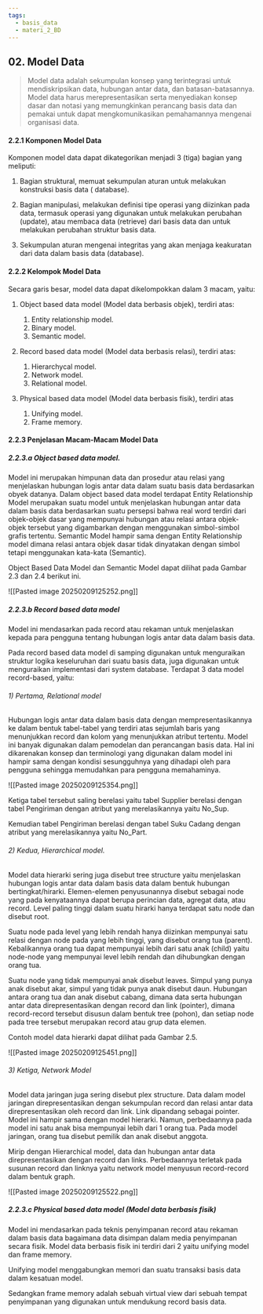 ```yaml
---
tags:
  - basis_data
  - materi_2_BD
---
```

## 02. Model Data

> Model data adalah sekumpulan konsep yang terintegrasi untuk mendiskripsikan data, hubungan antar data, dan batasan-batasannya. Model data harus merepresentasikan serta menyediakan konsep dasar dan notasi yang memungkinkan perancang basis data dan pemakai untuk dapat mengkomunikasikan pemahamannya mengenai organisasi data.


#### 2.2.1 Komponen Model Data

Komponen model data dapat dikategorikan menjadi 3 (tiga) bagian yang meliputi:

1. ﻿﻿﻿Bagian struktural, memuat sekumpulan aturan untuk melakukan konstruksi basis data ( database).

2. ﻿﻿﻿Bagian manipulasi, melakukan definisi tipe operasi yang diizinkan pada data, termasuk operasi yang digunakan untuk melakukan perubahan (update), atau membaca data (retrieve) dari basis data dan untuk melakukan perubahan struktur basis data.

3. ﻿﻿﻿Sekumpulan aturan mengenai integritas yang akan menjaga keakuratan dari data dalam basis data (database).

#### 2.2.2 Kelompok Model Data

Secara garis besar, model data dapat dikelompokkan dalam 3 macam, yaitu:

1. Object based data model (Model data berbasis objek), terdiri atas:

	1. ﻿﻿﻿Entity relationship model.
	2. ﻿﻿﻿Binary model.
	3. ﻿﻿﻿Semantic model.

2. Record based data model (Model data berbasis relasi), terdiri atas:

	1. ﻿﻿﻿Hierarchycal model.
	2. ﻿﻿﻿Network model.
	3. ﻿﻿﻿Relational model.

3. Physical based data model (Model data berbasis fisik), terdiri atas

	1. ﻿﻿﻿Unifying model.
	2. ﻿﻿﻿Frame memory.


#### 2.2.3 Penjelasan Macam-Macam Model Data

##### 2.2.3.a Object based data model.

Model ini merupakan himpunan data dan prosedur atau relasi yang menjelaskan hubungan logis antar data dalam suatu basis data berdasarkan obyek datanya. Dalam object based data model terdapat Entity Relationship Model merupakan suatu model untuk menjelaskan hubungan antar data dalam basis data berdasarkan suatu persepsi bahwa real word terdiri dari objek-objek dasar yang mempunyai hubungan atau relasi antara objek-objek tersebut yang digambarkan dengan menggunakan simbol-simbol grafis tertentu. Semantic Model hampir sama dengan Entity Relationship model dimana relasi antara objek dasar tidak dinyatakan dengan simbol tetapi menggunakan kata-kata (Semantic).

Object Based Data Model dan Semantic Model dapat dilihat pada Gambar 2.3 dan 2.4 berikut ini.

![[Pasted image 20250209125252.png]]

##### 2.2.3.b Record based data model

Model ini mendasarkan pada record atau rekaman untuk menjelaskan kepada para pengguna tentang hubungan logis antar data dalam basis data.

Pada record based data model di samping digunakan untuk menguraikan struktur logika keseluruhan dari suatu basis data, juga digunakan untuk menguraikan implementasi dari system database. Terdapat 3 data model record-based, yaitu:

###### 1) Pertama, Relational model

Hubungan logis antar data dalam basis data dengan mempresentasikannya ke dalam bentuk tabel-tabel yang terdiri atas sejumlah baris yang menunjukkan record dan kolom yang menunjukkan atribut tertentu. Model ini banyak digunakan dalam pemodelan dan perancangan basis data. Hal ini dikarenakan konsep dan terminologi yang digunakan dalam model ini hampir sama dengan kondisi sesungguhnya yang dihadapi oleh para pengguna sehingga memudahkan para pengguna memahaminya.

![[Pasted image 20250209125354.png]]

Ketiga tabel tersebut saling berelasi yaitu tabel Supplier berelasi dengan tabel Pengiriman dengan atribut yang merelasikannya yaitu No_Sup.

Kemudian tabel Pengiriman berelasi dengan tabel Suku Cadang dengan atribut yang merelasikannya yaitu No_Part.


###### 2) Kedua, Hierarchical model.

Model data hierarki sering juga disebut tree structure yaitu menjelaskan hubungan logis antar data dalam basis data dalam bentuk hubungan bertingkat/hirarki. Elemen-elemen penyusunannya disebut sebagai node yang pada kenyataannya dapat berupa perincian data, agregat data, atau record. Level paling tinggi dalam suatu hirarki hanya terdapat satu node dan disebut root. 

Suatu node pada level yang lebih rendah hanya diizinkan mempunyai satu relasi dengan node pada yang lebih tinggi, yang disebut orang tua (parent). Kebalikannya orang tua dapat mempunyai lebih dari satu anak (child) yaitu node-node yang mempunyai level lebih rendah dan dihubungkan dengan orang tua. 

Suatu node yang tidak mempunyai anak disebut leaves. Simpul yang punya anak disebut akar, simpul yang tidak punya anak disebut daun. Hubungan antara orang tua dan anak disebut cabang, dimana data serta hubungan antar data direpresentasikan dengan record dan link (pointer), dimana record-record tersebut disusun dalam bentuk tree (pohon), dan setiap node pada tree tersebut merupakan record atau grup data elemen. 

Contoh model data hierarki dapat dilihat pada Gambar 2.5.

![[Pasted image 20250209125451.png]]

###### 3) Ketiga, Network Model

Model data jaringan juga sering disebut plex structure. Data dalam model jaringan direpresentasikan dengan sekumpulan record dan relasi antar data direpresentasikan oleh record dan link. Link dipandang sebagai pointer. Model ini hampir sama dengan model hierarki. Namun, perbedaannya pada model ini satu anak bisa mempunyai lebih dari 1 orang tua. Pada model jaringan, orang tua disebut pemilik dan anak disebut anggota.

Mirip dengan Hierarchical model, data dan hubungan antar data direpresentasikan dengan record dan links. Perbedaannya terletak pada susunan record dan linknya yaitu network model menyusun record-record dalam bentuk graph.

![[Pasted image 20250209125522.png]]


##### 2.2.3.c Physical based data model (Model data berbasis fisik)

Model ini mendasarkan pada teknis penyimpanan record atau rekaman dalam basis data bagaimana data disimpan dalam media penyimpanan secara fisik. Model data berbasis fisik ini terdiri dari 2 yaitu unifying model dan frame memory. 

Unifying model menggabungkan memori dan suatu transaksi basis data dalam kesatuan model. 

Sedangkan frame memory adalah sebuah virtual view dari sebuah tempat penyimpanan yang digunakan untuk mendukung record basis data.



